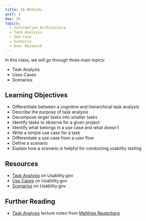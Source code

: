 ```yaml
---
title: IA Methods
unit: 3
day: 29
topics:
  - Information Architecture
  - Task Analysis
  - Use Case
  - Scenario
  - User Research
---
```


In this class, we will go through three main topics:
- Task Analysis
- Uses Cases
- Scenarios

Learning Objectives
-------------------

- Differentiate between a cognitive and hierarchical task analysis
- Describe the purpose of task analysis
- Decompose larger tasks into smaller tasks
- Identify tasks to observe for a given project
- Identify what belongs in a use case and what doesn’t
- Write a simple use case for a task
- Differentiate a use case from a user flow
- Define a scenario
- Explain how a scenario is helpful for conducting usability testing


Resources
---------

- [Task Analysis](https://www.usability.gov/how-to-and-tools/methods/task-analysis.html) on Usability.gov
- [Use Cases](https://www.usability.gov/how-to-and-tools/methods/use-cases.html) on Usability.gov
- [Scenarios](https://www.usability.gov/how-to-and-tools/methods/scenarios.html) on Usability.gov


Further Reading
---------------

- [Task Analysis](http://www.idemployee.id.tue.nl/g.w.m.rauterberg/lecturenotes/UFTtask-analysis.pdf) lecture notes from [Matthias Rauterberg](http://www.idemployee.id.tue.nl/g.w.m.rauterberg/)
